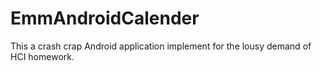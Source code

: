 # EmmAndroidCalender

This a crash crap Android application implement for the lousy demand of 
HCI homework.
